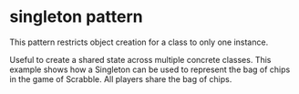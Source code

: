 # singleton pattern

This pattern restricts object creation for a class to only one instance.

Useful to create a shared state across multiple concrete classes. This example shows how a Singleton can be used to represent the bag of chips in the game of Scrabble. All players share the bag of chips.
